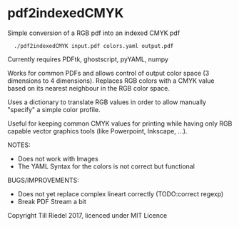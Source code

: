 # pdf2indexedCMYK
Simple conversion of a RGB pdf into an indexed CMYK pdf

      ./pdf2indexedCMYK input.pdf colors.yaml output.pdf

Currently requires PDFtk, ghostscript, pyYAML, numpy 

Works for common PDFs and allows control of output color space (3 dimensions to 4 dimensions). Replaces RGB colors with a CMYK value based on its nearest neighbour in the RGB color space.

Uses a dictionary to translate RGB values in order to allow manually "specify" a simple color profile.

Useful for keeping common CMYK values for printing while having only RGB capable vector graphics tools (like Powerpoint, Inkscape, ...). 

NOTES:
* Does not work with Images
* The YAML Syntax for the colors is not correct but functional

BUGS/IMPROVEMENTS:
* Does not yet replace complex lineart correctly (TODO:correct regexp)
* Break PDF Stream a bit

Copyright Till Riedel 2017, licenced under MIT Licence
